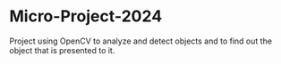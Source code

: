 # Micro-Project-2024
Project using OpenCV to analyze and detect objects and to find out the object that is presented to it.
